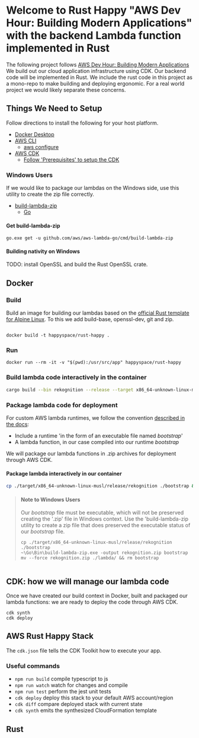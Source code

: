 # Welcome to Rust Happy "AWS Dev Hour: Building Modern Applications" with the backend Lambda function implemented in Rust

The following project follows [AWS Dev Hour: Building Modern Applications](https://aws.amazon.com/blogs/training-and-certification/new-free-twitch-training-aws-dev-hour-building-modern-applications/)
We build out our cloud application infrastructure using CDK. Our backend code will be implemented in Rust. We include the rust code in this project as a mono-repo to make building and deploying ergonomic. For a real world project we would likely separate these concerns.

## Things We Need to Setup

Follow directions to install the following for your host platform.

* [Docker Desktop](https://www.docker.com/products/docker-desktop)
* [AWS CLI](https://docs.aws.amazon.com/cli/latest/userguide/install-cliv2.html)
  * [aws configure](https://docs.aws.amazon.com/cli/latest/userguide/cli-configure-quickstart.html#cli-configure-quickstart-config)
* [AWS CDK](https://docs.aws.amazon.com/cdk/latest/guide/getting_started.html)
  * [Follow 'Prerequisites' to setup the CDK](https://github.com/aws-samples/aws-dev-hour-backend#prerequisites)

### Windows Users

If we would like to package our lambdas on the Windows side, use this utility to create the zip file correctly.

* [build-lambda-zip](#get-build-lambda-zip)  
  * [Go](https://golang.org/doc/install)

#### Get build-lambda-zip

```pwsh
go.exe get -u github.com/aws/aws-lambda-go/cmd/build-lambda-zip
```

#### Building nativity on Windows

TODO: install OpenSSL and build the Rust OpenSSL crate.

## Docker

### Build

Build an image for building our lambdas based on the [official Rust template for Alpine Linux](https://github.com/rust-lang/docker-rust). To this we add build-base, openssl-dev, git and zip.

```pwsh

docker build -t happyspace/rust-happy .

```

### Run

```pwsh
docker run --rm -it -v "$(pwd):/usr/src/app" happyspace/rust-happy

```

### Build lambda code interactively in the container

```sh
cargo build --bin rekognition --release --target x86_64-unknown-linux-musl

```

### Package lambda code for deployment

For custom AWS lambda runtimes, we follow the convention [described in the docs](https://docs.aws.amazon.com/lambda/latest/dg/runtimes-custom.html):

* Include a runtime 'in the form of an executable file named *bootstrap*'
* A lambda function, in our case compiled into our runtime *bootstrap*

We will package our lambda functions in .zip archives for deployment through AWS CDK.

#### Package lambda interactively in our container

```sh
cp ./target/x86_64-unknown-linux-musl/release/rekognition ./bootstrap && zip rekognition.zip bootstrap && rm bootstrap && mv -f rekognition.zip ./lambda/


```

> #### Note to Windows Users
>
> Our *bootstrap* file must be executable, which will not be preserved
> creating the '.zip' file in Windows context. Use the 'build-lambda-zip utility to create a zip file that does preserved the executable status of our *bootstrap* file.
>
> ```pwsh
> cp ./target/x86_64-unknown-linux-musl/release/rekognition ./bootstrap
> ~\Go\Bin\build-lambda-zip.exe -output rekognition.zip bootstrap
> mv --force rekognition.zip ./lambda/ && rm bootstrap
> ```
>

```sh

```

## CDK: how we will manage our lambda code

Once we have created our build context in Docker, built and packaged our lambda functions: we are ready to deploy the code through AWS CDK.



```pwsh
cdk synth
cdk deploy

```

## AWS Rust Happy Stack




The `cdk.json` file tells the CDK Toolkit how to execute your app.

### Useful commands

* `npm run build`   compile typescript to js
* `npm run watch`   watch for changes and compile
* `npm run test`    perform the jest unit tests
* `cdk deploy`      deploy this stack to your default AWS account/region
* `cdk diff`        compare deployed stack with current state
* `cdk synth`       emits the synthesized CloudFormation template

## Rust



